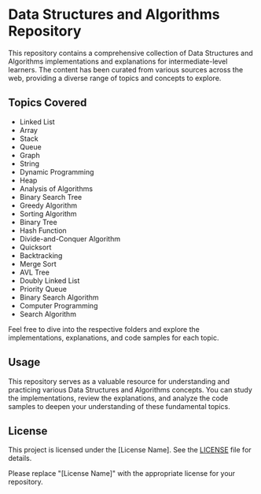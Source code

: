 # Data Structures and Algorithms Repository

This repository contains a comprehensive collection of Data Structures and Algorithms implementations and explanations for intermediate-level learners. The content has been curated from various sources across the web, providing a diverse range of topics and concepts to explore.

## Topics Covered

- Linked List
- Array
- Stack
- Queue
- Graph
- String
- Dynamic Programming
- Heap
- Analysis of Algorithms
- Binary Search Tree
- Greedy Algorithm
- Sorting Algorithm
- Binary Tree
- Hash Function
- Divide-and-Conquer Algorithm
- Quicksort
- Backtracking
- Merge Sort
- AVL Tree
- Doubly Linked List
- Priority Queue
- Binary Search Algorithm
- Computer Programming
- Search Algorithm

Feel free to dive into the respective folders and explore the implementations, explanations, and code samples for each topic.

## Usage

This repository serves as a valuable resource for understanding and practicing various Data Structures and Algorithms concepts. You can study the implementations, review the explanations, and analyze the code samples to deepen your understanding of these fundamental topics.

## License

This project is licensed under the [License Name]. See the [LICENSE](LICENSE) file for details.

Please replace "[License Name]" with the appropriate license for your repository.
